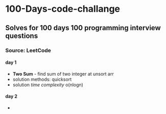 # 100-Days-code-challange
## Solves for 100 days 100 programming interview questions
### Source: LeetCode



#### day 1
- **Two Sum** - find sum of two integer at unsort arr
- solution methods: quicksort 
- solution *time complexity*  o(nlogn)
#### day 2 
-
